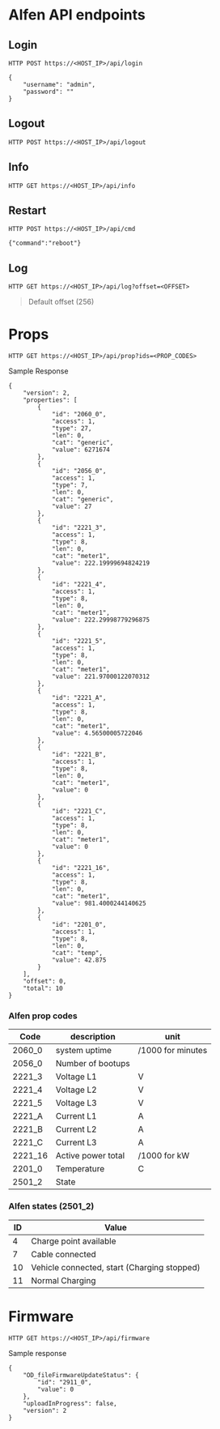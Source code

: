 # Alfen API endpoints

## Login
`HTTP POST https://<HOST_IP>/api/login`
```
{
    "username": "admin",
    "password": ""
}
```

## Logout
`HTTP POST https://<HOST_IP>/api/logout`


## Info
`HTTP GET https://<HOST_IP>/api/info`

## Restart
`HTTP POST https://<HOST_IP>/api/cmd`
```
{"command":"reboot"}
```

## Log
`HTTP GET https://<HOST_IP>/api/log?offset=<OFFSET>`

>Default offset (256)

# Props
`HTTP GET https://<HOST_IP>/api/prop?ids=<PROP_CODES>`

Sample Response
```
{
    "version": 2,
    "properties": [
        {
            "id": "2060_0",
            "access": 1,
            "type": 27,
            "len": 0,
            "cat": "generic",
            "value": 6271674
        },
        {
            "id": "2056_0",
            "access": 1,
            "type": 7,
            "len": 0,
            "cat": "generic",
            "value": 27
        },
        {
            "id": "2221_3",
            "access": 1,
            "type": 8,
            "len": 0,
            "cat": "meter1",
            "value": 222.19999694824219
        },
        {
            "id": "2221_4",
            "access": 1,
            "type": 8,
            "len": 0,
            "cat": "meter1",
            "value": 222.29998779296875
        },
        {
            "id": "2221_5",
            "access": 1,
            "type": 8,
            "len": 0,
            "cat": "meter1",
            "value": 221.97000122070312
        },
        {
            "id": "2221_A",
            "access": 1,
            "type": 8,
            "len": 0,
            "cat": "meter1",
            "value": 4.56500005722046
        },
        {
            "id": "2221_B",
            "access": 1,
            "type": 8,
            "len": 0,
            "cat": "meter1",
            "value": 0
        },
        {
            "id": "2221_C",
            "access": 1,
            "type": 8,
            "len": 0,
            "cat": "meter1",
            "value": 0
        },
        {
            "id": "2221_16",
            "access": 1,
            "type": 8,
            "len": 0,
            "cat": "meter1",
            "value": 981.4000244140625
        },
        {
            "id": "2201_0",
            "access": 1,
            "type": 8,
            "len": 0,
            "cat": "temp",
            "value": 42.875
        }
    ],
    "offset": 0,
    "total": 10
}
```

### Alfen prop codes

| Code | description | unit |
| ----------- | ----------- | --- |
|2060_0| system uptime| /1000 for minutes |
|2056_0| Number of bootups| |
|2221_3| Voltage L1| V |
|2221_4| Voltage L2| V |
|2221_5| Voltage L3| V |
|2221_A| Current L1| A |
|2221_B| Current L2| A |
|2221_C| Current L3| A |
|2221_16| Active power total | /1000 for kW |
|2201_0| Temperature| C |
|2501_2| State |  |

### Alfen states (2501_2)
|ID|Value|
|----|----|
|4|Charge point available|
|7|Cable connected|
|10|Vehicle connected, start (Charging stopped)|
|11|Normal Charging|
# Firmware
`HTTP GET https://<HOST_IP>/api/firmware`

Sample response
```
{
    "OD_fileFirmwareUpdateStatus": {
        "id": "2911_0",
        "value": 0
    },
    "uploadInProgress": false,
    "version": 2
}
```